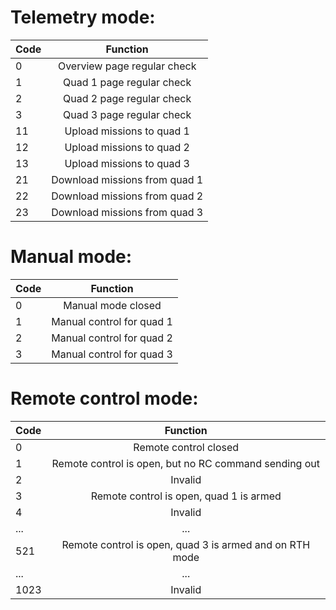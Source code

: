 # Telemetry mode:

| Code | Function |
| ------------- |:-------------:|
| 0   | Overview page regular check |  
| 1   | Quad 1 page regular check  |  
| 2   | Quad 2 page regular check  |
| 3   | Quad 3 page regular check  |
| 11  | Upload missions to quad 1 |
| 12  | Upload missions to quad 2 |
| 13  | Upload missions to quad 3 |
| 21  | Download missions from quad 1 |
| 22  | Download missions from quad 2 |
| 23  | Download missions from quad 3 |

# Manual mode:

| Code | Function |
| ------------- |:-------------:|
| 0   | Manual mode closed |  
| 1   | Manual control for quad 1 |  
| 2   | Manual control for quad 2 |
| 3   | Manual control for quad 3 |

# Remote control mode:

| Code | Function |
| ------------- |:-------------:|
| 0   | Remote control closed |  
| 1   | Remote control is open, but no RC command sending out |  
| 2   | Invalid |
| 3   | Remote control is open, quad 1 is armed |
| 4   | Invalid |
| ... | ... |
| 521 | Remote control is open, quad 3 is armed and on RTH mode |
| ... | ... |
| 1023| Invalid |
